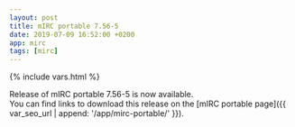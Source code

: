 ```yaml
---
layout: post
title: mIRC portable 7.56-5
date: 2019-07-09 16:52:00 +0200
app: mirc
tags: [mirc]
---
```

{% include vars.html %}

Release of mIRC portable 7.56-5 is now available.<br />
You can find links to download this release on the [mIRC portable page]({{ var_seo_url | append: '/app/mirc-portable/' }}).